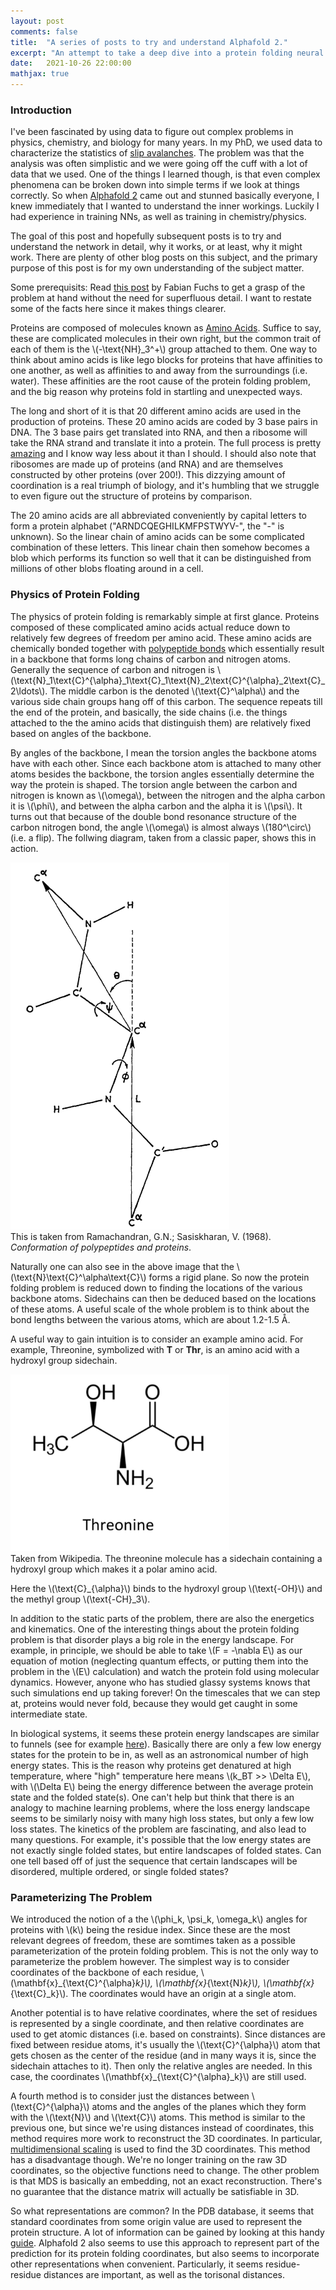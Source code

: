 ```yaml
---
layout: post
comments: false
title:  "A series of posts to try and understand Alphafold 2."
excerpt: "An attempt to take a deep dive into a protein folding neural network from a beginner's point of view."
date:   2021-10-26 22:00:00
mathjax: true
---
```


<h3>Introduction</h3>

I've been fascinated by using data to figure out complex problems in physics, chemistry, and biology for many years. In my PhD, we used data to characterize the statistics of [slip avalanches](https://en.wikipedia.org/wiki/Dislocation_avalanches). The problem was that the analysis was often simplistic and we were going off the cuff with a lot of data that we used. One of the things I learned though, is that even complex phenomena can be broken down into simple terms if we look at things correctly. So when [Alphafold 2](https://www.nature.com/articles/s41586-021-03819-2) came out and stunned basically everyone, I knew immediately that I wanted to understand the inner workings. Luckily I had experience in training NNs, as well as training in chemistry/physics.

The goal of this post and hopefully subsequent posts is to try and understand the network in detail, why it works, or at least, why it might work. There are plenty of other blog posts on this subject, and the primary purpose of this post is for my own understanding of the subject matter.

Some prerequisits: Read [this post](https://fabianfuchsml.github.io/alphafold2/) by Fabian Fuchs to get a grasp of the problem at hand without the need for superfluous detail. I want to restate some of the facts here since it makes things clearer.

Proteins are composed of molecules known as [Amino Acids](https://en.wikipedia.org/wiki/Amino_acid). Suffice to say, these are complicated molecules in their own right, but the common trait of each of them is the  \\(-\text{NH}_3^+\\) group attached to them. One way to think about amino acids is like lego blocks for proteins that have affinities to one another, as well as affinities to and away from the surroundings (i.e. water). These affinities are the root cause of the protein folding problem, and the big reason why proteins fold in startling and unexpected ways.

The long and short of it is that 20 different amino acids are used in the production of proteins. These 20 amino acids are coded by 3 base pairs in DNA. The 3 base pairs get translated into RNA, and then a ribosome will take the RNA strand and translate it into a protein. The full process is pretty [amazing](https://www.youtube.com/watch?v=TfYf_rPWUdY) and I know way less about it than I should. I should also note that ribosomes are made up of proteins (and RNA) and are themselves constructed by other proteins (over 200!). This dizzying amount of coordination is a real triumph of biology, and it's humbling that we struggle to even figure out the structure of proteins by comparison.

The 20 amino acids are all abbreviated conveniently by capital letters to form a protein alphabet ("ARNDCQEGHILKMFPSTWYV-", the "-" is unknown). So the linear chain of amino acids can be some complicated combination of these letters. This linear chain then somehow becomes a blob which performs its function so well that it can be distinguished from millions of other blobs floating around in a cell.

<h3>Physics of Protein Folding</h3>

The physics of protein folding is remarkably simple at first glance. Proteins composed of these complicated amino acids actual reduce down to relatively few degrees of freedom per amino acid. These amino acids are chemically bonded together with [polypeptide bonds](https://en.wikipedia.org/wiki/Peptide_bond) which essentially result in a backbone that forms long chains of carbon and nitrogen atoms. Generally the sequence of carbon and nitrogen is \\(\text{N}_1\text{C}^{\alpha}_1\text{C}_1\text{N}_2\text{C}^{\alpha}_2\text{C}_2\ldots\\). The middle carbon is the denoted \\(\text{C}^\alpha\\) and the various side chain groups hang off of this carbon. The sequence repeats till the end of the protein, and basically, the side chains (i.e. the things attached to the the amino acids that distinguish them) are relatively fixed based on angles of the backbone.

By angles of the backbone, I mean the torsion angles the backbone atoms have with each other. Since each backbone atom is attached to many other atoms besides the backbone, the torsion angles essentially determine the way the protein is shaped. The torsion angle between the carbon and nitrogen is known as \\(\omega\\), between the nitrogen and the alpha carbon it is \\(\phi\\), and between the alpha carbon and the alpha it is \\(\psi\\). It turns out that because of the double bond resonance structure of the carbon nitrogen bond, the angle \\(\omega\\) is almost always \\(180^\circ\\) (i.e. a flip). The follwing diagram, taken from a classic paper, shows this in action.

<div class="imgcap">
<img src="/assets/amino-acid.png"
     width="350"
     height="auto">
<div class="thecap">
  This is taken from Ramachandran, G.N.; Sasiskharan, V. (1968). <em>Conformation of polypeptides and proteins</em>.
</div>
</div>

Naturally one can also see in the above image that the \\(\text{N}\text{C}^\alpha\text{C}\\) forms a rigid plane. So now the protein folding problem is reduced down to finding the locations of the various backbone atoms. Sidechains can then be deduced based on the locations of these atoms. A useful scale of the whole problem is to think about the bond lengths between the various atoms, which are about 1.2-1.5 Å.

A useful way to gain intuition is to consider an example amino acid. For example, Threonine, symbolized with __T__ or __Thr__, is an amino acid with a hydroxyl group sidechain. 

<div class="imgcap">
<img src="/assets/threonine.png"
     width="350"
     height="auto">
<div class="thecap">
  Taken from Wikipedia. The threonine molecule has a sidechain containing a hydroxyl group which makes it a polar amino acid.
</div>
</div>

Here the \\(\text{C}_{\alpha}\\) binds to the hydroxyl group \\(\text{-OH}\\) and the methyl group \\(\text{-CH}_3\\).

In addition to the static parts of the problem, there are also the energetics and kinematics. One of the interesting things about the protein folding problem is that disorder plays a big role in the energy landscape. For example, in principle, we should be able to take \\(F = -\nabla E\\) as our equation of motion (neglecting quantum effects, or putting them into the problem in the \\(E\\) calculation) and watch the protein fold using molecular dynamics. However, anyone who has studied glassy systems knows that such simulations end up taking forever! On the timescales that we can step at, proteins would never fold, because they would get caught in some intermediate state.

In biological systems, it seems these protein energy landscapes are similar to funnels (see for example [here](https://www.ncbi.nlm.nih.gov/pmc/articles/PMC2443096/)). Basically there are only a few low energy states for the protein to be in, as well as an astronomical number of high energy states. This is the reason why proteins get denatured at high temperature, where "high" temperature here means \\(k_BT >> \Delta E\\), with \\(\Delta E\\) being the energy difference between the average protein state and the folded state(s). One can't help but think that there is an analogy to machine learning problems, where the loss energy landscape seems to be similarly noisy with many high loss states, but only a few low loss states. The kinetics of the problem are fascinating, and also lead to many questions. For example, it's possible that the low energy states are not exactly single folded states, but entire landscapes of folded states. Can one tell based off of just the sequence that certain landscapes will be disordered, multiple ordered, or single folded states?

<h3>Parameterizing The Problem</h3>
     
We introduced the notion of a the \\(\phi_k, \psi_k, \omega_k\\) angles for proteins with \\(k\\) being the residue index. Since these are the most relevant degrees of freedom, these are somtimes taken as a possible parameterization of the protein folding problem. This is not the only way to parameterize the problem however. The simplest way is to consider coordinates of the backbone of each residue, \\(\mathbf{x}_{\text{C}^{\alpha}_k}\\), \\(\mathbf{x}_{\text{N}_k}\\), \\(\mathbf{x}_{\text{C}_k}\\). The coordinates would have an origin at a single atom.
     
Another potential is to have relative coordinates, where the set of residues is represented by a single coordinate, and then relative coordinates are used to get atomic distances (i.e. based on constraints). Since distances are fixed between residue atoms, it's usually the \\(\text{C}^{\alpha}\\) atom that gets chosen as the center of the residue (and in many ways it is, since the sidechain attaches to it). Then only the relative angles are needed. In this case, the coordinates \\(\mathbf{x}_{\text{C}^{\alpha}_k}\\) are still used.
     
A fourth method is to consider just the distances between \\(\text{C}^{\alpha}\\) atoms and the angles of the planes which they form with the \\(\text{N}\\) and \\(\text{C}\\) atoms. This method is similar to the previous one, but since we're using distances instead of coordinates, this method requires more work to reconstruct the 3D coordinates. In particular, [multidimensional scaling](https://en.wikipedia.org/wiki/Multidimensional_scaling) is used to find the 3D coordinates. This method has a disadvantage though. We're no longer training on the raw 3D coordinates, so the objective functions need to change. The other problem is that MDS is basically an embedding, not an exact reconstruction. There's no guarantee that the distance matrix will actually be satisfiable in 3D.

So what representations are common? In the PDB database, it seems that standard coordinates from some origin value are used to represent the protein structure. A lot of information can be gained by looking at this handy [guide](https://pdb101.rcsb.org/learn/guide-to-understanding-pdb-data/dealing-with-coordinates). Alphafold 2 also seems to use this approach to represent part of the prediction for its protein folding coordinates, but also seems to incorporate other representations when convenient. Particularly, it seems residue-residue distances are important, as well as the torisonal distances.
